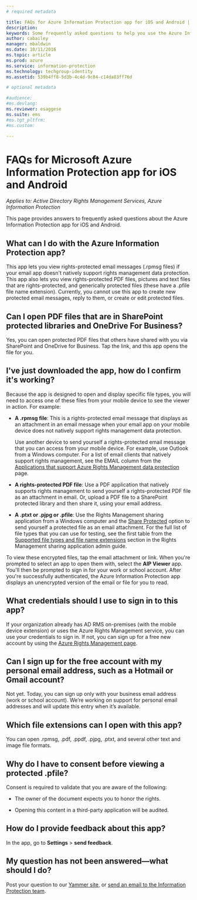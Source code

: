 ```yaml
---
# required metadata

title: FAQs for Azure Information Protection app for iOS and Android | Azure Information Protection
description:
keywords: Some frequently asked questions to help you use the Azure Information Protection app for iOS and Android
author: cabailey
manager: mbaldwin
ms.date: 10/11/2016
ms.topic: article
ms.prod: azure
ms.service: information-protection
ms.technology: techgroup-identity
ms.assetid: 539b4ff8-5d3b-4c4d-9c84-c14da83ff76d

# optional metadata

#audience:
#ms.devlang:
ms.reviewer: esaggese
ms.suite: ems
#ms.tgt_pltfrm:
#ms.custom:

---
```


# FAQs for Microsoft Azure Information Protection app for iOS and Android

*Applies to: Active Directory Rights Management Services, Azure Information Protection*

This page provides answers to frequently asked questions about the Azure Information Protection app for iOS and Android.

## What can I do with the Azure Information Protection app?

This app lets you view rights-protected email messages (.rpmsg files) if your email app doesn't natively support rights management data protection. This app also lets you view rights-protected PDF files, pictures and text files that are rights-protected, and generically protected files (these have a .pfile file name extension). Currently, you cannot use this app to create new protected email messages, reply to them, or create or edit protected files.

## Can I open PDF files that are in SharePoint protected libraries and OneDrive For Business?

Yes, you can open protected PDF files that others have shared with you via SharePoint and OneDrive for Business. Tap the link, and this app opens the file for you. 

## I've just downloaded the app, how do I confirm it's working?

Because the app is designed to open and display specific file types, you will need to access one of these files from your mobile device to see the viewer in action. For example:

- **A .rpmsg file**: This is a rights-protected email message that displays as an attachment in an email message when your email app on your mobile device does not natively support rights management data protection. 
    
    Use another device to send yourself a rights-protected email message that you can access from your mobile device. For example, use Outlook from a Windows computer. For a list of email clients that natively support rights management, see the EMAIL column from the [Applications that support Azure Rights Management data protection](../get-started/requirements-applications.md) page.

- **A rights-protected PDF file**: Use a PDF application that natively supports rights management to send yourself a rights-protected PDF file as an attachment in email. Or, upload a PDF file to a SharePoint protected library and then share it, using your email address.

- **A .ptxt or .pjpg or .pfile**: Use the Rights Management sharing application from a Windows computer and the [Share Protected](sharing-app-protect-by-email.md) option to send yourself a protected file as an email attachment. For the full list of file types that you can use for testing, see the first table from the [Supported file types and file name extensions](sharing-app-admin-guide-technical.md#supported-file-types-and-file-name-extensions) section in the Rights Management sharing application admin guide. 

To view these encrypted files, tap the email attachment or link. When you're prompted to select an app to open them with, select the **AIP Viewer** app. You'll then be prompted to sign in for your work or school account. After you're successfully authenticated, the Azure Information Protection app displays an unencrypted version of the email or file for you to read.

## What credentials should I use to sign in to this app?

If your organization already has AD RMS on-premises (with the mobile device extension) or uses the Azure Rights Management service, you can use your credentials to sign in. If not, you can sign up for a free new account by using the [Azure Rights Management page](https://portal.office.com/signup?sku=rms&ru=https%3A%2F%2Fportal.azurerms.com%2F%23%2Fdownload).

## Can I sign up for the free account with my personal email address, such as a Hotmail or Gmail account?

Not yet. Today, you can sign up only with your business email address (work or school account). We’re working on support for personal email addresses and will update this entry when it’s available.

## Which file extensions can I open with this app?

You can open .rpmsg, .pdf, .ppdf, .pjpg, .ptxt, and several other text and image file formats.

## Why do I have to consent before viewing a protected .pfile?

Consent is required to validate that you are aware of the following:

- The owner of the document expects you to honor the rights.

- Opening this content in a third-party application will be audited.

##  How do I provide feedback about this app?

In the app, go to **Settings** > **send feedback**.


## My question has not been answered—what should I do?

Post your question to our [Yammer site](http://www.yammer.com/AskIPTeam), or [send an email to the Information Protection team](mailto:askIPteam@microsoft.com?subject=Question%20about%20Azure%20Information%20Protection%20app).
